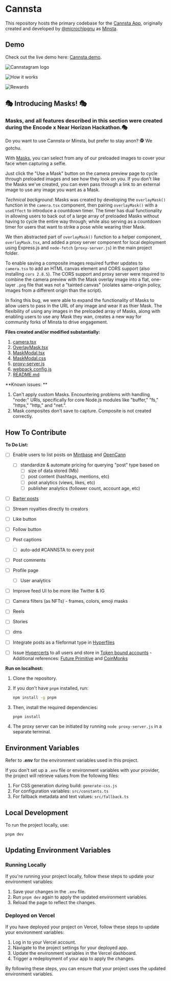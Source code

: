 # Cannsta

This repository hosts the primary codebase for the [Cannsta App](https://cannsta.co), originally created and developed by [@microchipgnu](https://github.com/microchipgnu) as [Minsta](https://github.com/Mintbase/minsta/). 

## Demo

Check out the live demo here: [Cannsta demo](https://cannsta.co/).

![Cannstagram logo](https://i.ibb.co/71GdjnT/thumbnail.png)

![How it works](https://pbs.twimg.com/media/F7ZwH1RagAAuyls?format=png&name=small)

![Rewards](https://pbs.twimg.com/media/F7ZwNGea4AAq8fz?format=png&name=small)

## 🎭 Introducing Masks! 🎭

### **Masks, and all features described in this section were created during the Encode x Near Horizon Hackathon.🎭**

Do you want to use Cannsta or Minsta, but prefer to stay anon? 🕵️ We gotchu.

With [Masks](https://www.cannsta.co/camera), you can select from any of our preloaded images to cover your face when capturing a selfie.

Just click the "Use a Mask" button on the camera preview page to cycle through preloaded images and see how they look on you. If you don't like the Masks we've created, you can even pass through a link to an external image to use any image you want as a Mask.

_Technical background_: Masks was created by developing the `overlayMask()` function in the `camera.tsx` component, then pairing `overlayMask()` with a `useEffect` to introduce a countdown timer. The timer has dual functionality in allowing users to back out of a large array of preloaded Masks without having to cycle the entire way through; while also serving as a countdown timer for users that want to strike a pose while wearing thier Mask.

We then abstracted part of `overlayMask()` function to a helper component, `overlayMask.tsx`, and added a proxy server component for local deployment using Express.js and `node-fetch` (`proxy-server.js`) in the main project folder.

To enable saving a composite images required further updates to `camera.tsx` to add an HTML canvas element and CORS support (also installing `cors 2.8.5`). The CORS support and proxy server were required to combine the camera preview with the Mask overlay image into a flat, one-layer `.png` file that was not a "tainted canvas" (violates same-origin policy, images from a different origin than the script). 

In fixing this bug, we were able to expand the functionality of Masks to allow users to pass in the URL of any image and wear it as thier Mask. The flexibility of using any images in the preloaded array of Masks, along with enabling users to use any Mask they wan, creates a new way for community forks of Minsta to drive engagement.

**Files created and/or modified substantially:**
1. [camera.tsx](https://github.com/Open-Cann/cannstagram/blob/main/src/components/pages/camera.tsx)
2. [OverlayMask.tsx](https://github.com/Open-Cann/cannstagram/blob/main/src/components/OverlayMask.tsx)
3. [MaskModal.tsx](https://github.com/Open-Cann/cannstagram/blob/main/src/components/MaskModal.tsx)
4. [MaskModal.css](https://github.com/Open-Cann/cannstagram/blob/main/src/components/MaskModal.css)
5. [proxy-server.js](https://github.com/Open-Cann/cannstagram/blob/main/proxy-server.js)
6. [webpack.config.js](https://github.com/Open-Cann/cannstagram/blob/main/webpack.config.js)
7. [README.md](https://github.com/Open-Cann/cannstagram/blob/main/README.md)

**Known issues: **
1. Can't apply custom Masks. Encountering problems with handling "node:" URIs, specifically for core Node.js modules like "buffer," "fs," "https," "http," and "net.".
2. Mask composites don't save to capture. Composite is not created correctly.


## How To Contribute

**To Do List:**
- [ ] Enable users to list posts on [Mintbase](https://mintbase.xyz) and [OpenCann](https://www.opencann.net/)
  - [ ] standardize & automate pricing for querying "post" type based on
     - [ ] size of data stored (Mb)
     - [ ] post content (hashtags, mentions, etc)
     - [ ] post analytics (views, likes, etc)
     - [ ] publisher analytics (follower count, account age, etc)    
- [ ] [Barter posts](https://near.org/harrydhillon.near/widget/NFTSwap.NFT-Trade)
- [ ] Stream royalties directly to creators
- [ ] Like button
- [ ] Follow button
- [ ] Post captions
   - [ ] auto-add #CANNSTA to every post
- [ ] Post comments
- [ ] Profile page
   - [ ] User analytics
- [ ] Improve feed UI to be more like Twitter & IG
- [ ] Camera filters (as NFTs) - frames, colors, emoji masks
- [ ] Reels
- [ ] Stories
- [ ] dms
- [ ] Integrate posts as a fileformat type in [Hyperfiles](https://github.com/flowscience/hyperfiles)
- [ ] Issue [Hypercerts](https://github.com/open-cann/hypercerts-on-bos) to all users and store in [Token bound accounts](https://eips.ethereum.org/EIPS/eip-6551)
      - Additional references: [Future Primitive](https://medium.com/future-primitive/tldr-nfts-have-their-own-wallets-try-it-here-http-tokenbound-org-6fac135a1f9d) and [CoinMonks](https://medium.com/coinmonks/erc-6551-token-bound-accounts-daa56fbd3769)


**Run on localhost:**

1. Clone the repository.
2. If you don't have `pnpm` installed, run:

   ```bash
   npm install -g pnpm
   ```
   
3. Then, install the required dependencies:

     ```bash
     pnpm install
     ```

4. The proxy server can be initiated by running `node proxy-server.js` in a separate terminal.

## Environment Variables

Refer to **.env** for the environment variables used in this project. 

If you don't set up a `.env` file or environment variables with your provider, the project will retrieve values from the following files:

1. For CSS generation during build: `generate-css.js`
2. For configuration variables: `src/constants.ts`
3. For fallback metadata and text values: `src/fallback.ts`

## Local Development

To run the project locally, use:

  ```bash
  pnpm dev
  ```

## Updating Environment Variables

### Running Locally

If you're running your project locally, follow these steps to update your environment variables:

1. Save your changes in the `.env` file.
2. Run `pnpm dev` again to apply the updated environment variables.
3. Reload the page to reflect the changes.

### Deployed on Vercel

If you have deployed your project on Vercel, follow these steps to update your environment variables:

1. Log in to your Vercel account.
2. Navigate to the project settings for your deployed app.
3. Update the environment variables in the Vercel dashboard.
4. Trigger a redeployment of your app to apply the changes.

By following these steps, you can ensure that your project uses the updated environment variables.


